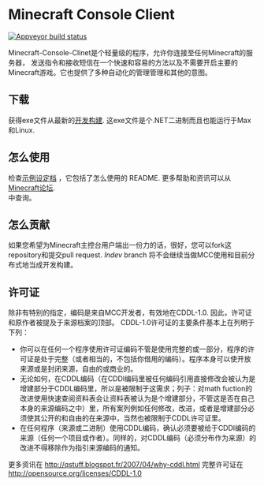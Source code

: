 Minecraft Console Client
========================

[![Appveyor build status](https://ci.appveyor.com/api/projects/status/github/ORelio/Minecraft-Console-Client?branch=Indev)](https://ci.appveyor.com/project/ORelio/minecraft-console-client)

Minecraft-Console-Clinet是个轻量级的程序，允许你连接至任何Minecraft的服务器，
发送指令和接收短信在一个快速和容易的方法以及不需要开启主要的Minecraft游戏。它也提供了多种自动化的管理管理和其他的意图。

## 下载

获得exe文件从最新的[开发构建](https://ci.appveyor.com/project/ORelio/minecraft-console-client/build/artifacts).
这exe文件是个.NET二进制而且也能运行于Max和Linux.

## 怎么使用


检查[示例设定档](MinecraftClient/config/) ，它包括了怎么使用的 README.
更多帮助和资讯可以从[Minecraft论坛](http://www.minecraftforum.net/topic/1314800-/).<br/>中查询。

## 怎么贡献

如果您希望为Minecraft主控台用户端出一份力的话，很好，您可以fork这repository和提交pull request. *Indev* branch 将不会继续当做MCC使用和目前分布式地当成开发构建。

## 许可证

除非有特别的指定，编码是来自MCC开发者，有效地在CDDL-1.0.
因此，许可证和原作者被提及于来源档案的顶部。
CDDL-1.0许可证的主要条件基本上在列明于下列：

- 你可以在任何一个程序使用许可证编码不管是使用完整的或一部分，程序的许可证是处于完整（或者相当的，不包括你借用的编码）。程序本身可以使开放来源或是封闭来源，自由的或商业的。
- 无论如何，在CDDL编码（在CDDl编码里被任何编码引用直接修改会被认为是增建部分于CDDL编码里，所以是被限制于这需求；列子：对math fuction的改进使用快速查阅资料表会让资料表被认为是个增建部分，不管这是否在自己本身的来源编码之中）里，所有案列例如任何修改，改进，或者是增建部分必须使其公开的和自由的在来源中，当然也被限制于CDDL许可证里。
- 在任何程序（来源或二进制）使用CDDL编码，确认必须要被给于CDDl编码的来源（任何一个项目或作者）。同样的，对CDDL编码（必须分布作为来源）的改进不得移除作为指引来源编码的通知。

更多资讯在 http://qstuff.blogspot.fr/2007/04/why-cddl.html
完整许可证在 http://opensource.org/licenses/CDDL-1.0
